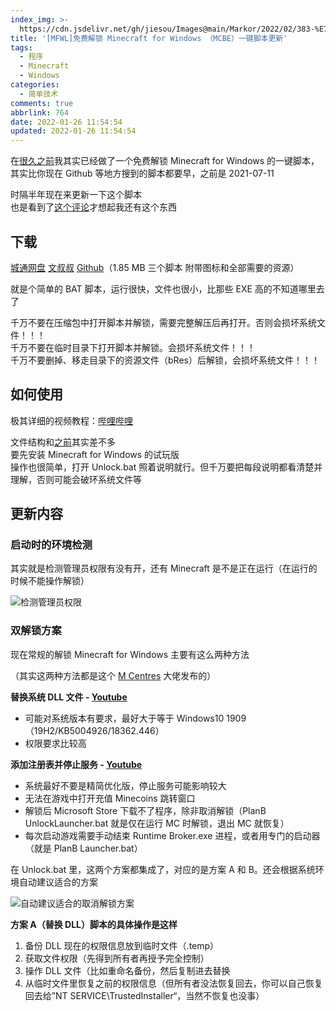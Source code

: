```yaml
---
index_img: >-
  https://cdn.jsdelivr.net/gh/jiesou/Images@main/Markor/2022/02/383-%E7%89%B9%E8%89%B2%E5%9B%BE%E7%89%87-MFWL%E5%85%8D%E8%B4%B9%E8%A7%A3%E9%94%81-Minecraft-for-Windows-%EF%BC%88MCBE%EF%BC%89%E4%B8%80%E9%94%AE%E8%84%9A%E6%9C%AC%E6%9B%B4%E6%96%B0.png
title: '[MFWL]免费解锁 Minecraft for Windows （MCBE）一键脚本更新'
tags:
  - 程序
  - Minecraft
  - Windows
categories:
  - 简单技术
comments: true
abbrlink: 764
date: 2022-01-26 11:54:54
updated: 2022-01-26 11:54:54
---
```


在[很久之前](https://www.jiecs.top/archives/42)我其实已经做了一个免费解锁 Minecraft for Windows 的一键脚本，其实比你现在 Github 等地方搜到的脚本都要早，之前是 2021-07-11

时隔半年现在来更新一下这个脚本  
也是看到了[这个评论](https://www.jiecs.top/archives/42#comment-68)才想起我还有这个东西


## 下载


[城通网盘](http://ctpan.jiecs.top/f/32856022-540848979-692448) [文叔叔](https://wss1.cn/f/7hl47fat6vi) [Github](https://github.com/jiesou/MFWL-Minecraft-For-Windows-Unlock-Launcher)（1.85 MB 三个脚本 附带图标和全部需要的资源）

就是个简单的 BAT 脚本，运行很快，文件也很小，比那些 EXE 高的不知道哪里去了

千万不要在压缩包中打开脚本并解锁，需要完整解压后再打开。否则会损坏系统文件！！！  
千万不要在临时目录下打开脚本并解锁。会损坏系统文件！！！  
千万不要删掉、移走目录下的资源文件（bRes）后解锁，会损坏系统文件！！！

## 如何使用

极其详细的视频教程：[哔哩哔哩](https://b23.tv/av678704109)

文件结构和[之前](https://www.jiecs.top/archives/42?_pro=v2:26:0.545:0.457)其实差不多  
要先安装 Minecraft for Windows 的试玩版  
操作也很简单，打开 Unlock.bat 照着说明就行。但千万要把每段说明都看清楚并理解，否则可能会破环系统文件等

## 更新内容

### 启动时的环境检测

其实就是检测管理员权限有没有开，还有 Minecraft 是不是正在运行（在运行的时候不能操作解锁）

![检测管理员权限](https://s4.ax1x.com/2022/01/26/7OFTXT.png)

### 双解锁方案

现在常规的解锁 Minecraft for Windows 主要有这么两种方法

（其实这两种方法都是这个 [M Centres](https://www.youtube.com/channel/UCgaludRTCVuByNy6Gx7AknQ) 大佬发布的）

**替换系统 DLL 文件 - [Youtube](https://youtu.be/im70pl_1Rpg)**

*   可能对系统版本有要求，最好大于等于 Windows10 1909（19H2/KB5004926/18362.446）
*   权限要求比较高

**添加注册表并停止服务 - [Youtube](https://youtu.be/sPGVLC5GWGI)**

*   系统最好不要是精简优化版，停止服务可能影响较大
*   无法在游戏中打开充值 Minecoins 跳转窗口
*   解锁后 Microsoft Store 下载不了程序，除非取消解锁（PlanB UnlockLauncher.bat 就是仅在运行 MC 时解锁，退出 MC 就恢复）
*   每次启动游戏需要手动结束 Runtime Broker.exe 进程，或者用专门的启动器（就是 PlanB Launcher.bat）

在 Unlock.bat 里，这两个方案都集成了，对应的是方案 A 和 B。还会根据系统环境自动建议适合的方案

![自动建议适合的取消解锁方案](https://s4.ax1x.com/2022/01/26/7OkauT.png)

**方案 A（替换 DLL）脚本的具体操作是这样**

1.  备份 DLL 现在的权限信息放到临时文件（.temp）
2.  获取文件权限（先得到所有者再授予完全控制）
3.  操作 DLL 文件（比如重命名备份，然后复制进去替换
4.  从临时文件里恢复之前的权限信息（但所有者没法恢复回去，你可以自己恢复回去给”NT SERVICE\\TrustedInstaller“，当然不恢复也没事）